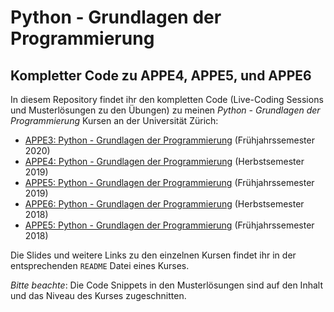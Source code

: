 # Python - Grundlagen der Programmierung
## Kompletter Code zu APPE4, APPE5, und APPE6

In diesem Repository findet ihr den kompletten Code (Live-Coding Sessions und Musterlösungen zu den Übungen) zu meinen _Python - Grundlagen der Programmierung_ Kursen an der Universität Zürich:

 * [APPE3: Python - Grundlagen der Programmierung](https://github.com/giu/python-grundlagen-der-programmierung-uzh/tree/kurs/appe3-uzh-fs2020) (Frühjahrssemester 2020)
 * [APPE4: Python - Grundlagen der Programmierung](https://github.com/giu/python-grundlagen-der-programmierung-uzh/tree/kurs/appe4-uzh-hs2019) (Herbstsemester 2019)
 * [APPE5: Python - Grundlagen der Programmierung](https://github.com/giu/python-grundlagen-der-programmierung-uzh/tree/kurs/appe5-uzh-fs2019) (Frühjahrssemester 2019)
 * [APPE6: Python - Grundlagen der Programmierung](https://github.com/giu/python-grundlagen-der-programmierung-uzh/tree/kurs/appe6-uzh-hs2018) (Herbstsemester 2018)
 * [APPE5: Python - Grundlagen der Programmierung](https://github.com/giu/python-grundlagen-der-programmierung-uzh/tree/kurs/appe5-uzh-fs2018) (Frühjahrssemester 2018)

Die Slides und weitere Links zu den einzelnen Kursen findet ihr in der entsprechenden `README` Datei eines Kurses.

*Bitte beachte*: Die Code Snippets in den Musterlösungen sind auf den Inhalt und das Niveau des Kurses zugeschnitten.
